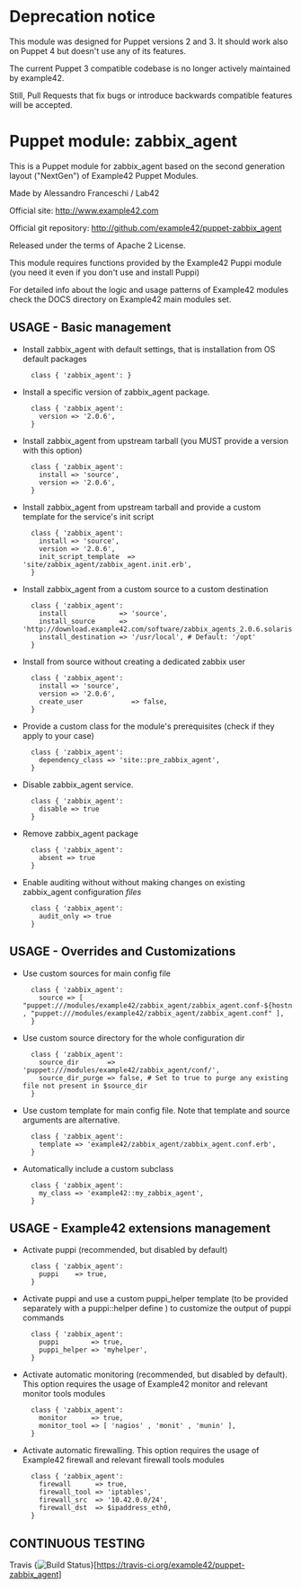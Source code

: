 # Deprecation notice

This module was designed for Puppet versions 2 and 3. It should work also on Puppet 4 but doesn't use any of its features.

The current Puppet 3 compatible codebase is no longer actively maintained by example42.

Still, Pull Requests that fix bugs or introduce backwards compatible features will be accepted.


# Puppet module: zabbix_agent

This is a Puppet module for zabbix_agent based on the second generation layout ("NextGen") of Example42 Puppet Modules.

Made by Alessandro Franceschi / Lab42

Official site: http://www.example42.com

Official git repository: http://github.com/example42/puppet-zabbix_agent

Released under the terms of Apache 2 License.

This module requires functions provided by the Example42 Puppi module (you need it even if you don't use and install Puppi)

For detailed info about the logic and usage patterns of Example42 modules check the DOCS directory on Example42 main modules set.


## USAGE - Basic management

* Install zabbix_agent with default settings, that is installation from OS default packages

        class { 'zabbix_agent': }

* Install a specific version of zabbix_agent package.

        class { 'zabbix_agent':
          version => '2.0.6',
        }

* Install zabbix_agent from upstream tarball (you MUST provide a version with this option)

        class { 'zabbix_agent':
          install => 'source',
          version => '2.0.6',
        }

* Install zabbix_agent from upstream tarball and provide a custom template for the service's init script

        class { 'zabbix_agent':
          install => 'source',
          version => '2.0.6',
          init_script_template  => 'site/zabbix_agent/zabbix_agent.init.erb',
        }

* Install zabbix_agent from a custom source to a custom destination

        class { 'zabbix_agent':
          install             => 'source',
          install_source      => 'http://download.example42.com/software/zabbix_agents_2.0.6.solaris10.amd64.tar.gz',
          install_destination => '/usr/local', # Default: '/opt'
        }


* Install from source without creating a dedicated zabbix user 

        class { 'zabbix_agent':
          install => 'source',
          version => '2.0.6',
          create_user            => false,
        }

* Provide a custom class for the module's prerequisites (check if they apply to your case)

        class { 'zabbix_agent':
          dependency_class => 'site::pre_zabbix_agent',
        }


* Disable zabbix_agent service.

        class { 'zabbix_agent':
          disable => true
        }

* Remove zabbix_agent package

        class { 'zabbix_agent':
          absent => true
        }

* Enable auditing without without making changes on existing zabbix_agent configuration *files*

        class { 'zabbix_agent':
          audit_only => true
        }


## USAGE - Overrides and Customizations
* Use custom sources for main config file 

        class { 'zabbix_agent':
          source => [ "puppet:///modules/example42/zabbix_agent/zabbix_agent.conf-${hostname}" , "puppet:///modules/example42/zabbix_agent/zabbix_agent.conf" ], 
        }


* Use custom source directory for the whole configuration dir

        class { 'zabbix_agent':
          source_dir       => 'puppet:///modules/example42/zabbix_agent/conf/',
          source_dir_purge => false, # Set to true to purge any existing file not present in $source_dir
        }

* Use custom template for main config file. Note that template and source arguments are alternative. 

        class { 'zabbix_agent':
          template => 'example42/zabbix_agent/zabbix_agent.conf.erb',
        }

* Automatically include a custom subclass

        class { 'zabbix_agent':
          my_class => 'example42::my_zabbix_agent',
        }


## USAGE - Example42 extensions management 
* Activate puppi (recommended, but disabled by default)

        class { 'zabbix_agent':
          puppi    => true,
        }

* Activate puppi and use a custom puppi_helper template (to be provided separately with a puppi::helper define ) to customize the output of puppi commands 

        class { 'zabbix_agent':
          puppi        => true,
          puppi_helper => 'myhelper', 
        }

* Activate automatic monitoring (recommended, but disabled by default). This option requires the usage of Example42 monitor and relevant monitor tools modules

        class { 'zabbix_agent':
          monitor      => true,
          monitor_tool => [ 'nagios' , 'monit' , 'munin' ],
        }

* Activate automatic firewalling. This option requires the usage of Example42 firewall and relevant firewall tools modules

        class { 'zabbix_agent':       
          firewall      => true,
          firewall_tool => 'iptables',
          firewall_src  => '10.42.0.0/24',
          firewall_dst  => $ipaddress_eth0,
        }


## CONTINUOUS TESTING

Travis {<img src="https://travis-ci.org/example42/puppet-zabbix_agent.png?branch=master" alt="Build Status" />}[https://travis-ci.org/example42/puppet-zabbix_agent]
